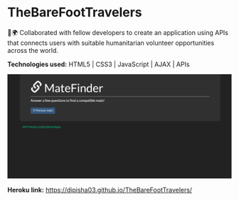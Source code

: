 # TheBareFootTravelers

🐾🌍 Collaborated with fellow developers to create an application using APIs that connects
users with suitable humanitarian volunteer opportunities across the world.

<b>Technologies used:</b> HTML5 | CSS3 | JavaScript | AJAX | APIs

![Alt text](https://raw.githubusercontent.com/dipisha03/MateFinder/master/assets/img/mate.png "barefoot")

<b>Heroku link:</b> https://dipisha03.github.io/TheBareFootTravelers/